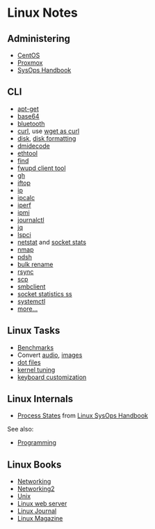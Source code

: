 # Linux Notes

## Administering

* [CentOS](/centos/)
* [Proxmox](/proxmox/)
* [SysOps Handbook](https://abarrak.gitbook.io/linux-sysops-handbook/)

## CLI

* [apt-get](cli-apt-get.html)
* [base64](cli-base64.html)
* [bluetooth](cli-bluetooth.html)
* [curl](cli-curl.html), use [wget as curl](cli-wget-as-curl.html)
* [disk](cli-disk.html), [disk formatting](cli-disk-format.html)
* [dmidecode](cli-dmidecode.html)
* [ethtool](cli-ethtool.html)
* [find](cli-find.html)
* [fwupd client tool](cli-fwupdmgr.html)
* [gh](cli-gh.html)
* [iftop](cli-iftop.html)
* [ip](cli-ip.html)
* [ipcalc](cli-ipcalc.html)
* [iperf](cli-iperf.html)
* [ipmi](cli-ipmi.html)
* [journalctl](cli-journalctl.html)
* [jq](cli-jq.html)
* [lspci](cli-lspci.html)
* [netstat](cli-netstat.html) and [socket stats](cli-ss.html)
* [nmap](cli-nmap.html)
* [pdsh](cli-pdsh.html)
* [bulk rename](cli-rename-files.html)
* [rsync](cli-rsync.html)
* [scp](cli-scp.html)
* [smbclient](cli-smbclient.html)
* [socket statistics ss](cli-ss.html)
* [systemctl](cli-systemctl.html)
* [more...](cli.html)


## Linux Tasks

* [Benchmarks](benchmarks/)
* Convert [audio](convert-audio.html), [images](convert-image.html)
* [dot files](/apps/dot-files)
* [kernel tuning](kernel-tuning.html)
* [keyboard customization](keyboard.html)

## Linux Internals

* [Process States](https://raw.githubusercontent.com/abarrak/linux-sysops-handbook/main/images/process-states.png) from
[Linux SysOps Handbook](https://github.com/abarrak/linux-sysops-handbook/)

See also:

* [Programming](/programming/)

## Linux Books

* [Networking](http://nnc3.com/mags/networking/)
* [Networking2](http://nnc3.com/mags/Networking2/)
* [Unix](http://nnc3.com/mags/unix3/)
* [Linux web server](http://nnc3.com/mags/lnXwwwsvr/)
* [Linux Journal](http://nnc3.com/mags/LM18/LJ/tocindex.html)
* [Linux Magazine](http://nnc3.com/mags/LM10/)
